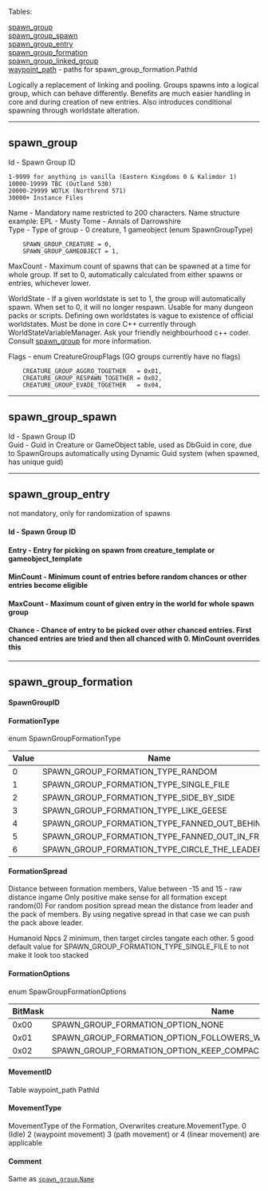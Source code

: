 Tables:

[spawn_group](https://github.com/cmangos/issues/wiki/spawn_group#spawn_group)  
[spawn_group_spawn](https://github.com/cmangos/issues/wiki/spawn_group#spawn_group_spawn)  
[spawn_group_entry](https://github.com/cmangos/issues/wiki/spawn_group#spawn_group_entry)  
[spawn_group_formation](https://github.com/cmangos/issues/wiki/spawn_group#spawn_group_formation)  
[spawn_group_linked_group](https://github.com/cmangos/issues/wiki/spawn_group#spawn_group_linked_group)   
[waypoint_path](https://github.com/cmangos/issues/wiki/spawn_group#waypoint_path) - paths for spawn_group_formation.PathId  

Logically a replacement of linking and pooling. Groups spawns into a logical group, which can behave differently. Benefits are much easier handling in core and during creation of new entries. Also introduces conditional spawning through worldstate alteration.

---
## spawn_group

Id - Spawn Group ID

```
1-9999 for anything in vanilla (Eastern Kingdoms 0 & Kalimdor 1)
10000-19999 TBC (Outland 530)
20000-29999 WOTLK (Northrend 571)
30000+ Instance Files
```

Name - Mandatory name restricted to 200 characters. Name structure example: EPL - Musty Tome - Annals of Darrowshire  
Type - Type of group - 0 creature, 1 gameobject (enum SpawnGroupType)

```
    SPAWN_GROUP_CREATURE = 0,
    SPAWN_GROUP_GAMEOBJECT = 1,
```

MaxCount - Maximum count of spawns that can be spawned at a time for whole group. If set to 0, automatically calculated from either spawns or entries, whichever lower.  

WorldState - If a given worldstate is set to 1, the group will automatically spawn. When set to 0, it will no longer respawn. Usable for many dungeon packs or scripts. Defining own worldstates is vague to existence of official worldstates. Must be done in core C++ currently through WorldStateVariableManager. Ask your friendly neighbourhood c++ coder. Consult [spawn_group](https://github.com/cmangos/issues/wiki/Worldstates) for more information.  

Flags - enum CreatureGroupFlags (GO groups currently have no flags)  

```
    CREATURE_GROUP_AGGRO_TOGETHER   = 0x01,
    CREATURE_GROUP_RESPAWN_TOGETHER = 0x02,
    CREATURE_GROUP_EVADE_TOGETHER   = 0x04,
```

---
## spawn_group_spawn

Id - Spawn Group ID  
Guid - Guid in Creature or GameObject table, used as DbGuid in core, due to SpawnGroups automatically using Dynamic Guid system (when spawned, has unique guid)  

---
## spawn_group_entry

not mandatory, only for randomization of spawns

#### Id - Spawn Group ID  
#### Entry - Entry for picking on spawn from creature_template or gameobject_template  
#### MinCount - Minimum count of entries before random chances or other entries become eligible  
#### MaxCount - Maximum count of given entry in the world for whole spawn group  
#### Chance - Chance of entry to be picked over other chanced entries. First chanced entries are tried and then all chanced with 0. MinCount overrides this  

---
## spawn_group_formation

#### SpawnGroupID

#### FormationType

enum SpawnGroupFormationType

|Value|Name|Example|
|---|---|---|
|0|SPAWN_GROUP_FORMATION_TYPE_RANDOM              | ![](https://i.imgur.com/6ta9ZNX.png) |
|1|SPAWN_GROUP_FORMATION_TYPE_SINGLE_FILE         | ![](https://i.imgur.com/9p8LiFU.png) |
|2|SPAWN_GROUP_FORMATION_TYPE_SIDE_BY_SIDE        | ![](https://i.imgur.com/dmO3eT6.png) |
|3|SPAWN_GROUP_FORMATION_TYPE_LIKE_GEESE          | ![](https://i.imgur.com/LjPVReZ.png) |
|4|SPAWN_GROUP_FORMATION_TYPE_FANNED_OUT_BEHIND   | ![](https://i.imgur.com/i5OAJGc.png) |
|5|SPAWN_GROUP_FORMATION_TYPE_FANNED_OUT_IN_FRONT | ![](https://i.imgur.com/ihGrdDu.png) |
|6|SPAWN_GROUP_FORMATION_TYPE_CIRCLE_THE_LEADER   | ![](https://i.imgur.com/lUqwMHw.png) |

#### FormationSpread

Distance between formation members, Value between -15 and 15 - raw distance ingame
Only positive make sense for all formation except random(0)
For random position spread mean the distance from leader and the pack of members.
By using negative spread in that case we can push the pack above leader.

Humanoid Npcs 2 minimum, then target circles tangate each other. 5 good default value for SPAWN_GROUP_FORMATION_TYPE_SINGLE_FILE to not make it look too stacked

#### FormationOptions

enum SpawGroupFormationOptions

|BitMask|Name|
|---|---|
|0x00|SPAWN_GROUP_FORMATION_OPTION_NONE           |
|0x01|SPAWN_GROUP_FORMATION_OPTION_FOLLOWERS_WILL_NOT_PATHFIND_TO_LOCATION |
|0x02|SPAWN_GROUP_FORMATION_OPTION_KEEP_COMPACT   |

#### MovementID

Table waypoint_path PathId

#### MovementType

MovementType of the Formation, Overwrites creature.MovementType. 0 (Idle) 2 (waypoint movement) 3 (path movement) or 4 (linear movement) are applicable

#### Comment

Same as [`spawn_group`.`Name`](https://github.com/cmangos/issues/wiki/spawn_group#Name)